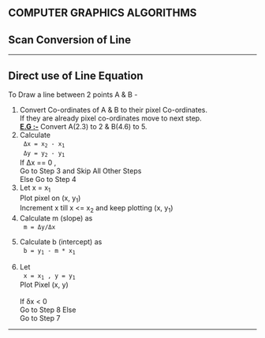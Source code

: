 COMPUTER GRAPHICS ALGORITHMS
----------------------------

Scan Conversion of Line
-----------------------
___

Direct use of Line Equation
---------------------------

To Draw a line between 2 points A & B - 
<ol> 
	<li> Convert Co-ordinates of A & B to their pixel Co-ordinates. <br/>
		 If they are already pixel co-ordinates move to next step. <br/>
		 <b><ins> E.G :-</ins></b> Convert A(2.3) to 2 & B(4.6) to 5.
	</li>
	<li> Calculate <br/>
		 <code> &Delta;x = x<sub>2</sub> - x<sub>1</sub> </code>
		 <br/><code> &Delta;y = y<sub>2</sub> - y<sub>1</sub> </code>
		 <br />
		 If &Delta;x == 0 , <br/>
		 Go to Step 3 and Skip All Other Steps <br/>
		 Else Go to Step 4 
	</li>
	<li> Let x = x<sub>1</sub> <br/>
		Plot pixel on (x, y<sub>1</sub>) <br/>
		Increment x till x <= x<sub>2</sub> and keep plotting (x, y<sub>1</sub>)
	</li>
	<li> Calculate m (slope) as <br/>
		<code> m = &Delta;y/&Delta;x
		</code>
	</li>
	<li> Calculate b (intercept) as <br/>
		<code> b = y<sub>1</sub> - m * x<sub>1</sub> 
		</code>
	</li>
	<li> Let <br/>
		<code> x = x<sub>1</sub> , y = y<sub>1</sub> </code><br/>
		Plot Pixel (x, y) <br/>
		<br/>
		If &delta;x < 0 <br/>
		Go to Step 8
		Else <br/>
		Go to Step 7
	</li>
</ol>

___ 
